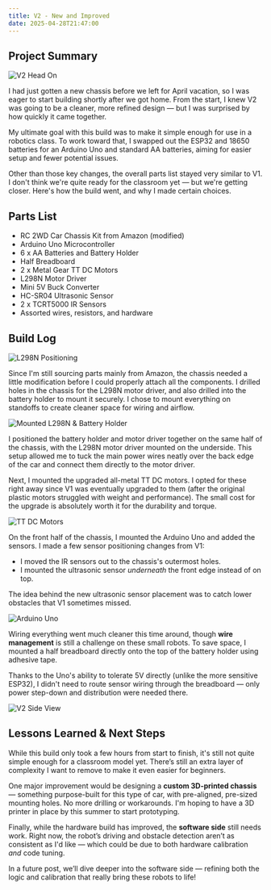 ```yaml
---
title: V2 - New and Improved
date: 2025-04-28T21:47:00
---
```

## Project Summary

![V2 Head On](/img/uploads/head_on.jpg "V2 Head On")

I had just gotten a new chassis before we left for April vacation, so I was eager to start building shortly after we got home. From the start, I knew V2 was going to be a cleaner, more refined design — but I was surprised by how quickly it came together.

My ultimate goal with this build was to make it simple enough for use in a robotics class. To work toward that, I swapped out the ESP32 and 18650 batteries for an Arduino Uno and standard AA batteries, aiming for easier setup and fewer potential issues.

Other than those key changes, the overall parts list stayed very similar to V1.
I don't think we're quite ready for the classroom yet — but we're getting closer. Here's how the build went, and why I made certain choices.

## Parts List

- RC 2WD Car Chassis Kit from Amazon (modified)
- Arduino Uno Microcontroller
- 6 x AA Batteries and Battery Holder
- Half Breadboard
- 2 x Metal Gear TT DC Motors
- L298N Motor Driver
- Mini 5V Buck Converter
- HC-SR04 Ultrasonic Sensor
- 2 x TCRT5000 IR Sensors
- Assorted wires, resistors, and hardware

## Build Log

![L298N Positioning](/img/uploads/positioning.jpg "L298N Positioning")

Since I'm still sourcing parts mainly from Amazon, the chassis needed a little modification before I could properly attach all the components.
I drilled holes in the chassis for the L298N motor driver, and also drilled into the battery holder to mount it securely. I chose to mount everything on standoffs to create cleaner space for wiring and airflow.

![Mounted L298N & Battery Holder](/img/uploads/mounted.jpg "Mounted L298N & Battery Holder")

I positioned the battery holder and motor driver together on the same half of the chassis, with the L298N motor driver mounted on the underside.
This setup allowed me to tuck the main power wires neatly over the back edge of the car and connect them directly to the motor driver.

Next, I mounted the upgraded all-metal TT DC motors. I opted for these right away since V1 was eventually upgraded to them (after the original plastic motors struggled with weight and performance).
The small cost for the upgrade is absolutely worth it for the durability and torque.

![TT DC Motors](/img/uploads/PXL_20250425_193744418.jpg "TT DC Motors")

On the front half of the chassis, I mounted the Arduino Uno and added the sensors.
I made a few sensor positioning changes from V1:

- I moved the IR sensors out to the chassis's outermost holes.
- I mounted the ultrasonic sensor _underneath_ the front edge instead of on top.

The idea behind the new ultrasonic sensor placement was to catch lower obstacles that V1 sometimes missed.

![Arduino Uno](/img/uploads/Arduino_Uno.jpg "Arduino Uno")

Wiring everything went much cleaner this time around, though **wire management** is still a challenge on these small robots.
To save space, I mounted a half breadboard directly onto the top of the battery holder using adhesive tape.

Thanks to the Uno's ability to tolerate 5V directly (unlike the more sensitive ESP32), I didn't need to route sensor wiring through the breadboard — only power step-down and distribution were needed there.

![V2 Side View](/img/uploads/side_view.jpg "V2 Side View")

## Lessons Learned & Next Steps

While this build only took a few hours from start to finish, it's still not quite simple enough for a classroom model yet.
There’s still an extra layer of complexity I want to remove to make it even easier for beginners.

One major improvement would be designing a **custom 3D-printed chassis** — something purpose-built for this type of car, with pre-aligned, pre-sized mounting holes. No more drilling or workarounds.
I'm hoping to have a 3D printer in place by this summer to start prototyping.

Finally, while the hardware build has improved, the **software side** still needs work.
Right now, the robot’s driving and obstacle detection aren’t as consistent as I'd like — which could be due to both hardware calibration _and_ code tuning.

In a future post, we’ll dive deeper into the software side — refining both the logic and calibration that really bring these robots to life!
